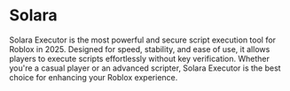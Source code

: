 # Solara
Solara Executor is the most powerful and secure script execution tool for Roblox in 2025. Designed for speed, stability, and ease of use, it allows players to execute scripts effortlessly without key verification. Whether you're a casual player or an advanced scripter, Solara Executor is the best choice for enhancing your Roblox experience.

